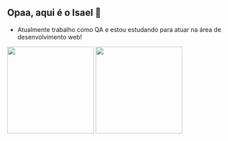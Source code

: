 ## Opaa, aqui é o Isael 👋

- Atualmente trabalho como QA e estou estudando para atuar na área de desenvolvimento web!
  
<div>
  <img height=200 src="https://github-readme-stats.vercel.app/api/top-langs/?username=isaelsoares&layout=compact&theme=aura">
  <img height=200 src="https://github-readme-stats.vercel.app/api?username=isaelsoares&theme=aura" />
</div>

<!--
**isaelsoares/isaelsoares** is a ✨ _special_ ✨ repository because its `README.md` (this file) appears on your GitHub profile.

Here are some ideas to get you started:

- 🔭 I’m currently working on ...
- 🌱 I’m currently learning ...
- 👯 I’m looking to collaborate on ...
- 🤔 I’m looking for help with ...
- 💬 Ask me about ...
- 📫 How to reach me: ...
- 😄 Pronouns: ...
- ⚡ Fun fact: ...
-->
